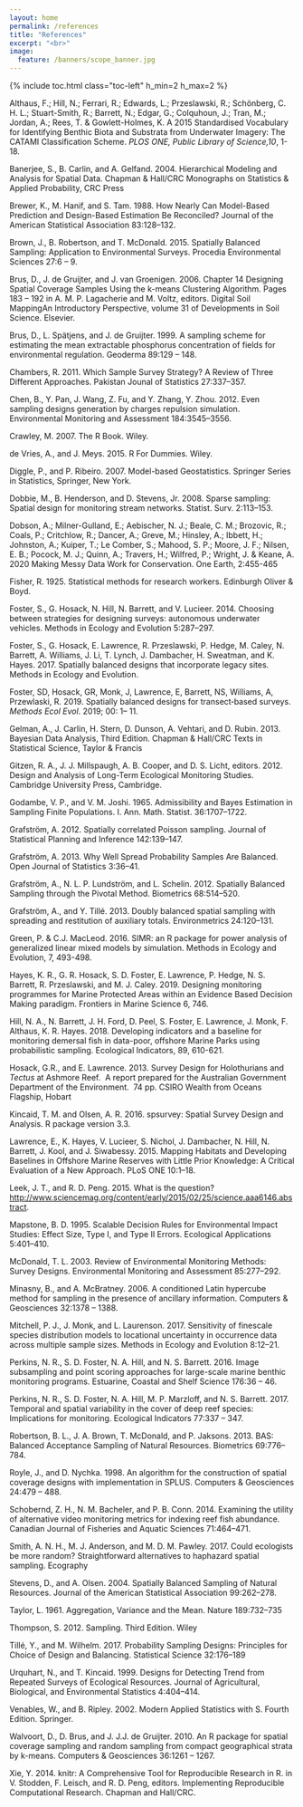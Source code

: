```yaml
---
layout: home
permalink: /references
title: "References"
excerpt: "<br>"
image:
  feature: /banners/scope_banner.jpg
---
```

{% include toc.html class="toc-left" h_min=2 h_max=2 %}

  Althaus, F.; Hill, N.; Ferrari, R.; Edwards, L.; Przeslawski, R.; Schönberg, C. H. L.; Stuart-Smith, R.; Barrett, N.; Edgar, G.; Colquhoun, J.; Tran, M.; Jordan, A.; Rees, T. & Gowlett-Holmes, K. A 2015 Standardised Vocabulary for Identifying Benthic Biota and Substrata from Underwater Imagery: The CATAMI Classification Scheme. _PLOS ONE, Public Library of Science,10_, 1-18.


  Banerjee, S., B. Carlin, and A. Gelfand. 2004. Hierarchical Modeling and Analysis for Spatial Data. Chapman & Hall/CRC Monographs on Statistics & Applied Probability, CRC Press


  Brewer, K., M. Hanif, and S. Tam. 1988. How Nearly Can Model-Based Prediction and Design-Based Estimation Be Reconciled? Journal of the American Statistical Association 83:128–132. 


  Brown, J., B. Robertson, and T. McDonald. 2015. Spatially Balanced Sampling: Application to Environmental Surveys. Procedia Environmental Sciences 27:6 – 9. 


  Brus, D., J. de Gruijter, and J. van Groenigen. 2006. Chapter 14 Designing Spatial Coverage Samples Using the k-means Clustering Algorithm. Pages 183 – 192 in A. M. P. Lagacherie and M. Voltz, editors. Digital Soil MappingAn Introductory Perspective, volume 31 of Developments in Soil Science. Elsevier. 


Brus, D., L. Spätjens, and J. de Gruijter. 1999. A sampling scheme for estimating the mean extractable phosphorus concentration of fields for environmental regulation. Geoderma 89:129 – 148. 


  Chambers, R. 2011. Which Sample Survey Strategy? A Review of Three Different Approaches. Pakistan Jounal of Statistics 27:337–357.


  Chen, B., Y. Pan, J. Wang, Z. Fu, and Y. Zhang, Y. Zhou. 2012. Even sampling designs generation by charges repulsion simulation. Environmental Monitoring and Assessment 184:3545–3556. 


  Crawley, M. 2007. The R Book. Wiley. 


  de Vries, A., and J. Meys. 2015. R For Dummies. Wiley.


  Diggle, P., and P. Ribeiro. 2007. Model-based Geostatistics. Springer Series in Statistics, Springer, New York. 


  Dobbie, M., B. Henderson, and D. Stevens, Jr. 2008. Sparse sampling: Spatial design for monitoring stream networks. Statist. Surv. 2:113–153. 
  
  Dobson, A.; Milner-Gulland, E.; Aebischer, N. J.; Beale, C. M.; Brozovic, R.; Coals, P.; Critchlow, R.; Dancer, A.; Greve, M.; Hinsley, A.; Ibbett, H.; Johnston, A.; Kuiper, T.; Le Comber, S.; Mahood, S. P.; Moore, J. F.; Nilsen, E. B.; Pocock, M. J.; Quinn, A.; Travers, H.; Wilfred, P.; Wright, J. & Keane, A. 2020 Making Messy Data Work for Conservation. One Earth, 2:455-465


  Fisher, R. 1925. Statistical methods for research workers. Edinburgh Oliver & Boyd.


  Foster, S., G. Hosack, N. Hill, N. Barrett, and V. Lucieer. 2014. Choosing between strategies for designing surveys: autonomous underwater vehicles. Methods in Ecology and Evolution 5:287–297. 


  Foster, S., G. Hosack, E. Lawrence, R. Przeslawski, P. Hedge, M. Caley, N. Barrett, A. Williams, J. Li, T. Lynch, J. Dambacher, H. Sweatman, and K. Hayes. 2017. Spatially balanced designs that incorporate legacy sites. Methods in Ecology and Evolution. 


  Foster, SD, Hosack, GR, Monk, J, Lawrence, E, Barrett, NS, Williams, A, Przewlaski, R. 2019. Spatially balanced designs for transect‐based surveys. _Methods Ecol Evol_. 2019; 00: 1– 11.


  Gelman, A., J. Carlin, H. Stern, D. Dunson, A. Vehtari, and D. Rubin. 2013. Bayesian Data Analysis, Third Edition. Chapman & Hall/CRC Texts in Statistical Science, Taylor & Francis


  Gitzen, R. A., J. J. Millspaugh, A. B. Cooper, and D. S. Licht, editors. 2012. Design and Analysis of Long-Term Ecological Monitoring Studies. Cambridge University Press, Cambridge.


  Godambe, V. P., and V. M. Joshi. 1965. Admissibility and Bayes Estimation in Sampling Finite Populations. I. Ann. Math. Statist. 36:1707–1722. 


  Grafström, A. 2012. Spatially correlated Poisson sampling. Journal of Statistical Planning and Inference 142:139–147. 


  Grafström, A. 2013. Why Well Spread Probability Samples Are Balanced. Open Journal of Statistics 3:36–41. 


  Grafström, A., N. L. P. Lundström, and L. Schelin. 2012. Spatially Balanced Sampling through the Pivotal Method. Biometrics 68:514–520. 


  Grafström, A., and Y. Tillé. 2013. Doubly balanced spatial sampling with spreading and restitution of auxiliary totals. Environmetrics 24:120–131. 


  Green, P. & C.J. MacLeod. 2016. SIMR: an R package for power analysis of generalized linear mixed models by simulation. Methods in Ecology and Evolution, 7, 493-498.


  Hayes, K. R., G. R. Hosack, S. D. Foster, E. Lawrence, P. Hedge, N. S. Barrett, R. Przeslawski, and M. J. Caley. 2019. Designing monitoring programmes for Marine Protected Areas within an Evidence Based Decision Making paradigm. Frontiers in Marine Science 6, 746.


  Hill, N. A., N. Barrett, J. H. Ford, D. Peel, S. Foster, E. Lawrence, J. Monk, F. Althaus, K. R. Hayes. 2018. Developing indicators and a baseline for monitoring demersal fish in data-poor, offshore Marine Parks using probabilistic sampling. Ecological Indicators, 89, 610-621.


  Hosack, G.R., and E. Lawrence. 2013. Survey Design for Holothurians and _Tectus_ at Ashmore Reef.  A report prepared for the Australian Government Department of the Environment.  74 pp. CSIRO Wealth from Oceans Flagship, Hobart


  Kincaid, T. M. and Olsen, A. R. 2016. spsurvey: Spatial Survey Design and Analysis. R package version  3.3.


  Lawrence, E., K. Hayes, V. Lucieer, S. Nichol, J. Dambacher, N. Hill, N. Barrett, J. Kool, and J. Siwabessy. 2015. Mapping Habitats and Developing Baselines in Offshore Marine Reserves with Little Prior Knowledge: A Critical Evaluation of a New Approach. PLoS ONE 10:1–18. 


  Leek, J. T., and R. D. Peng. 2015. What is the question? http://www.sciencemag.org/content/early/2015/02/25/science.aaa6146.abstract.


  Mapstone, B. D. 1995. Scalable Decision Rules for Environmental Impact Studies: Effect Size, Type I, and Type II Errors. Ecological Applications 5:401–410. 


  McDonald, T. L. 2003. Review of Environmental Monitoring Methods: Survey Designs. Environmental Monitoring and Assessment 85:277–292. 


  Minasny, B., and A. McBratney. 2006. A conditioned Latin hypercube method for sampling in the presence of ancillary information. Computers & Geosciences 32:1378 – 1388. 


  Mitchell, P. J., J. Monk, and L. Laurenson. 2017. Sensitivity of finescale species distribution models to locational uncertainty in occurrence data across multiple sample sizes. Methods in Ecology and Evolution 8:12–21. 


  Perkins, N. R., S. D. Foster, N. A. Hill, and N. S. Barrett. 2016. Image subsampling and point scoring approaches for large-scale marine benthic monitoring programs. Estuarine, Coastal and Shelf Science 176:36 – 46. 


  Perkins, N. R., S. D. Foster, N. A. Hill, M. P. Marzloff, and N. S. Barrett. 2017. Temporal and spatial variability in the cover of deep reef species: Implications for monitoring. Ecological Indicators 77:337 – 347. 


  Robertson, B. L., J. A. Brown, T. McDonald, and P. Jaksons. 2013. BAS: Balanced Acceptance Sampling of Natural Resources. Biometrics 69:776–784. 


  Royle, J., and D. Nychka. 1998. An algorithm for the construction of spatial coverage designs with implementation in SPLUS. Computers & Geosciences 24:479 – 488. 


  Schobernd, Z. H., N. M. Bacheler, and P. B. Conn. 2014. Examining the utility of alternative video monitoring metrics for indexing reef fish abundance. Canadian Journal of Fisheries and Aquatic Sciences 71:464–471. 


  Smith, A. N. H., M. J. Anderson, and M. D. M. Pawley. 2017. Could ecologists be more random? Straightforward alternatives to haphazard spatial sampling. Ecography 


  Stevens, D., and A. Olsen. 2004. Spatially Balanced Sampling of Natural Resources. Journal of the American Statistical Association 99:262–278. 


  Taylor, L. 1961. Aggregation, Variance and the Mean. Nature 189:732–735


  Thompson, S. 2012. Sampling. Third Edition. Wiley


  Tillé, Y., and M. Wilhelm. 2017. Probability Sampling Designs: Principles for Choice of Design and Balancing. Statistical Science 32:176–189


  Urquhart, N., and T. Kincaid. 1999. Designs for Detecting Trend from Repeated Surveys of Ecological Resources. Journal of Agricultural, Biological, and Environmental Statistics 4:404–414. 


  Venables, W., and B. Ripley. 2002. Modern Applied Statistics with S. Fourth Edition. Springer.


  Walvoort, D., D. Brus, and J. J.J. de Gruijter. 2010. An R package for spatial coverage sampling and random sampling from compact geographical strata by k-means. Computers & Geosciences 36:1261 – 1267. 


  Xie, Y. 2014. knitr: A Comprehensive Tool for Reproducible Research in R. in V. Stodden, F. Leisch, and R. D. Peng, editors. Implementing Reproducible Computational Research. Chapman and Hall/CRC. 
